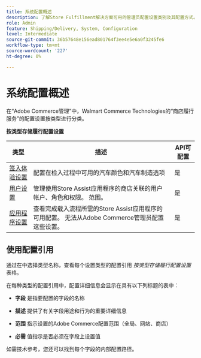 ```yaml
---
title: 系统配置概述
description: 了解Store Fulfillment解决方案可用的管理员配置设置类别及其配置方式。
role: Admin
feature: Shipping/Delivery, System, Configuration
level: Intermediate
source-git-commit: 36b57648e156ead801764f3ee4e5e6a0f3245fe6
workflow-type: tm+mt
source-wordcount: '227'
ht-degree: 0%

---
```


# 系统配置概述

在“Adobe Commerce管理”中，Walmart Commerce Technologies的“商店履行服务”的配置设置按类型进行分类。

**按类型存储履行配置设置**

| **类型** | **描述** | **API可配置** |
|-------------------------------------------------------------------|--------------------------------------------------------------------------------------------------------------------------------------------------------------------------|----------------------|
| [签入体验设置](store-location-map-provider-setup.md) | 配置在检入过程中可用的汽车颜色和汽车制造选项 | 是 |
| [用户设置](user-setup.md) | 管理使用Store Assist应用程序的商店关联的用户帐户、角色和权限。 范围。 | 是 |
| [应用程序设置](app-setup.md) | 查看完成载入流程所需的Store Assist应用程序的可用配置。 无法从Adobe Commerce管理员配置这些设置。 | 是 |


## 使用配置引用

通过在中选择类型名称，查看每个设置类型的配置引用 _按类型存储履行配置设置_ 表格。

在每种类型的配置引用中，配置详细信息会显示在具有以下列标题的表中：

- **字段** 是指要配置的字段的名称

- **描述** 提供了有关字段用途和行为的重要详细信息

- **范围** 指示设置的Adobe Commerce配置范围（全局、网站、商店）

- **必需** 值指示是否必须在字段上设置值

如需技术参考，您还可以找到每个字段的内部配置路径。

